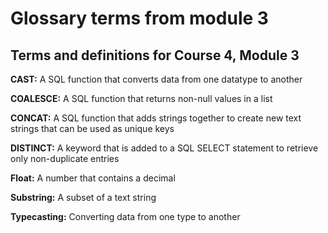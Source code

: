 # Glossary terms from module 3

## **Terms and definitions for Course 4, Module 3**

**CAST:** A SQL function that converts data from one datatype to another

**COALESCE:** A SQL function that returns non-null values in a list

**CONCAT:** A SQL function that adds strings together to create new text strings that can be used as unique keys

**DISTINCT:** A keyword that is added to a SQL SELECT statement to retrieve only non-duplicate entries

**Float:** A number that contains a decimal

**Substring:** A subset of a text string

**Typecasting:** Converting data from one type to another
